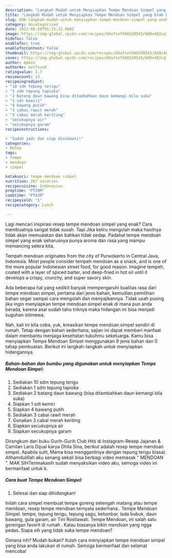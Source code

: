 ```yaml
---
description: "Langkah Mudah untuk Menyiapkan Tempe Mendoan Simpel yang Enak Banget, Buat Buka Puasa Sempurna"
title: "Langkah Mudah untuk Menyiapkan Tempe Mendoan Simpel yang Enak Banget, Buat Buka Puasa Sempurna"
slug: 898-langkah-mudah-untuk-menyiapkan-tempe-mendoan-simpel-yang-enak-banget-buat-buka-puasa-sempurna
category: Uncategorized
date: 2022-06-20T05:15:22.680Z
image: https://img-global.cpcdn.com/recipes/68a7ce7d402d9543/680x482cq70/tempe-mendoan-simpel-foto-resep-utama.jpg
hideToc: false
enableToc: true
enableTocContent: false
thumbnail: https://img-global.cpcdn.com/recipes/68a7ce7d402d9543/680x482cq70/tempe-mendoan-simpel-foto-resep-utama.jpg
cover: https://img-global.cpcdn.com/recipes/68a7ce7d402d9543/680x482cq70/tempe-mendoan-simpel-foto-resep-utama.jpg
author: Admin
authorAv: notfound
ratingvalue: 3.7
reviewcount: 13
recipeingredient:
- "10 sdm tepung terigu"
- "1 sdm tepung tapioka"
- "2 batang daun bawang bisa ditambahkan daun kemangi bila suka"
- "1 sdt kemiri"
- "4 bawang putih"
- "3 cabai rawit merah"
- "3 cabai merah keriting"
- "secukupnya air"
- "secukupnya garam"
recipeinstructions:

- "Sudah jadi dan siap dinikmati!"
categories:
- Resep
tags:
- tempe
- mendoan
- simpel

katakunci: tempe mendoan simpel 
nutrition: 267 calories
recipecuisine: Indonesian
preptime: "PT20M"
cooktime: "PT42M"
recipeyield: "1"
recipecategory: Lunch

---
```



Lagi mencari inspirasi resep tempe mendoan simpel yang enak? Cara membuatnya sangat tidak susah. Tapi Jika keliru mengolah maka hasilnya tidak akan memuaskan dan bahkan tidak sedap. Padahal tempe mendoan simpel yang enak seharusnya punya aroma dan rasa yang mampu memancing selera kita.


Tempeh mendoan originates from the city of Purwokerto in Central Java, Indonesia. Most people consider tempeh mendoan as a snack, and is one of the more popular Indonesian street food, for good reason. Imagine tempeh, coated with a layer of spiced batter, and deep-fried in hot oil until it develops a crispy, crunchy, and super savory skin.

Ada beberapa hal yang sedikit banyak mempengaruhi kualitas rasa dari tempe mendoan simpel, pertama dari jenis bahan, kemudian pemilihan bahan segar sampai cara mengolah dan menyajikannya. Tidak usah pusing jika ingin menyiapkan tempe mendoan simpel enak di mana pun anda berada, karena asal sudah tahu triknya maka hidangan ini bisa menjadi suguhan istimewa.


Nah, kali ini kita coba, yuk, kreasikan tempe mendoan simpel sendiri di rumah. Tetap dengan bahan sederhana, sajian ini dapat memberi manfaat dalam membantu menjaga kesehatan tubuhmu sekeluarga. Kamu bisa menyiapkan Tempe Mendoan Simpel menggunakan 9 jenis bahan dan 0 tahap pembuatan. Berikut ini langkah-langkah untuk menyiapkan hidangannya.

<!--inarticleads1-->

##### Bahan-bahan dan bumbu yang digunakan untuk menyiapkan Tempe Mendoan Simpel:

1. Sediakan 10 sdm tepung terigu
1. Sediakan 1 sdm tepung tapioka
1. Sediakan 2 batang daun bawang (bisa ditambahkan daun kemangi bila suka)
1. Siapkan 1 sdt kemiri
1. Siapkan 4 bawang putih
1. Sediakan 3 cabai rawit merah
1. Gunakan 3 cabai merah keriting
1. Siapkan secukupnya air
1. Siapkan secukupnya garam


Dirangkum dari buku Gurih-Gurih Club Hits di Instagram-Resep Jajanan &amp; Camilan Laris Dijual karya Dhila Sina, berikut adalah resep tempe mendoan simpel. Apabila sulit, Mama bisa menggantinya dengan tepung terigu biasa). Allhamdulillah aku senang sekali bisa berbagi video memasak &#34; MENDOAN &#34;. MAK SIHTerimakasih sudah menyaksikan video aku, semoga video ini bermanfaat untuk k. 

<!--inarticleads2-->

##### Cara buat Tempe Mendoan Simpel:


1. Selesai dan siap dihidangkan!

Inilah cara simpel membuat tempe goreng setengah matang atau tempe mendoan, resep tempe mendoan ternyata sederhana.. Tempe Mendoan Simpel. tempe, tepung terigu, tepung sagu, ketumbar, lada bubuk, daun bawang, gula garam, air Tini Rostiawati. Tempe Mendoan, ini salah satu gorengan favorit di rumah ️. Kalau biasanya bikin mendoan yang ngga pedas. Siapa sih yang tidak suka tempe mendoan? 

Gimana nih? Mudah bukan? Itulah cara menyiapkan tempe mendoan simpel yang bisa anda lakukan di rumah. Semoga bermanfaat dan selamat mencoba!
